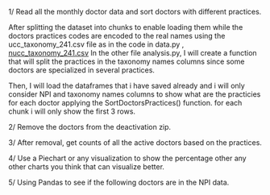 1/ Read all the monthly doctor data and sort doctors with different practices.

After splitting the dataset into chunks to enable loading them while the doctors practices codes are encoded to the real names using the ucc_taxonomy_241.csv file as in the code in data.py , 
[nucc_taxonomy_241.csv](nucc_taxonomy_241.csv)
In the other file analysis.py, I will create a function that will split the practices in the taxonomy names columns since some doctors are specialized in several practices.

Then, I will load the dataframes that i have saved already and i will only consider NPI and taxonomy names columns to show what are the practicies for each doctor applying the SortDoctorsPractices() function. for each chunk i will only show the first 3 rows.

2/ Remove the doctors from the deactivation zip.

3/ After removal, get counts of all the active doctors based on the practices.

4/ Use a Piechart or any visualization to show the percentage other any other charts you think that can visualize better.

5/ Using Pandas to see if the following doctors are in the NPI data.